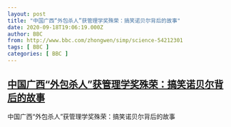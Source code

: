 ```yaml
---
layout: post
title: "中国广西“外包杀人”获管理学奖殊荣：搞笑诺贝尔背后的故事"
date: 2020-09-18T19:06:19.000Z
author: BBC
from: http://www.bbc.com/zhongwen/simp/science-54212301
tags: [ BBC ]
categories: [ BBC ]
---
```

<!--1600455979000-->
[中国广西“外包杀人”获管理学奖殊荣：搞笑诺贝尔背后的故事](http://www.bbc.com/zhongwen/simp/science-54212301)
------

<div>
中国广西“外包杀人”获管理学奖殊荣：搞笑诺贝尔背后的故事
</div>
